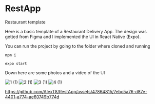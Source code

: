 # RestApp

Restaurant template

Here is a basic template of a Restaurant Delivery App. The design was getted from Figma and I implemented the UI in React Native (Expo).

You can run the project by going to the folder where cloned and running

`npm i`

`expo start`

Down here are some photos and a video of the UI

![1 (1)](https://github.com/AlexT8/RestApp/assets/47864815/8df3ce36-88d3-4030-8e98-f19582d3cf84) ![2 (1)](https://github.com/AlexT8/RestApp/assets/47864815/992c9dc1-318c-4a62-af4a-8dd2f7fc8f7c) ![3 (1)](https://github.com/AlexT8/RestApp/assets/47864815/2de17b0c-252c-4333-a1c1-6398f0005709) ![4 (1)](https://github.com/AlexT8/RestApp/assets/47864815/3f227650-5be6-4478-924b-013041d9f613)



https://github.com/AlexT8/RestApp/assets/47864815/7ebc5a76-d87e-4401-a774-ae60749b774d


